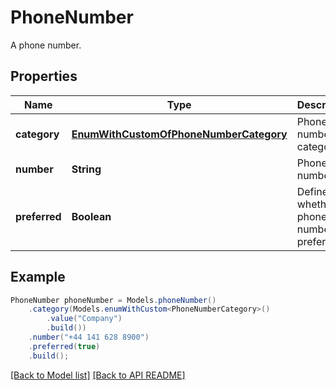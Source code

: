 # PhoneNumber

A phone number.             

## Properties
Name | Type | Description | Notes
------------ | ------------- | ------------- | -------------
**category** | [**EnumWithCustomOfPhoneNumberCategory**](EnumWithCustomOfPhoneNumberCategory.md) | Phone number category.              |  [optional]
**number** | **String** | Phone number.              |  [optional]
**preferred** | **Boolean** | Defines whether phone number is preferred.              | 



## Example
```java
PhoneNumber phoneNumber = Models.phoneNumber()
    .category(Models.enumWithCustom<PhoneNumberCategory>()
        .value("Company")
        .build())
    .number("+44 141 628 8900")
    .preferred(true)
    .build();
```


[[Back to Model list]](Models.md) [[Back to API README]](README.md)
